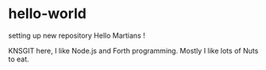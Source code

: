 # hello-world
setting up new repository
Hello Martians !

KNSGIT here, I like Node.js and Forth programming.
Mostly I like lots of Nuts to eat.
